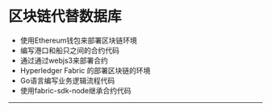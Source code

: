 区块链代替数据库
=========
- 使用Ethereum钱包来部署区块链环境
- 编写港口和船只之间的合约代码
- 通过通过webjs3来部署合约
- Hyperledger Fabric 的部署区块链的环境
- Go语言编写业务逻辑流程代码
- 使用fabric-sdk-node继承合约代码
---------
